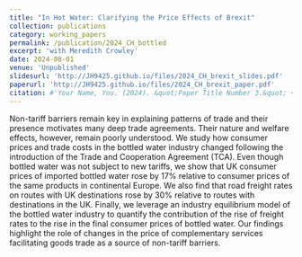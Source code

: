 ```yaml
---
title: "In Hot Water: Clarifying the Price Effects of Brexit"
collection: publications
category: working_papers
permalink: /publication/2024_CH_bottled
excerpt: 'with Meredith Crowley'
date: 2024-08-01
venue: 'Unpublished'
slidesurl: 'http://JH9425.github.io/files/2024_CH_brexit_slides.pdf'
paperurl: 'http://JH9425.github.io/files/2024_CH_brexit_paper.pdf'
citation: #'Your Name, You. (2024). &quot;Paper Title Number 3.&quot; <i>GitHub Journal of Bugs</i>. 1(3).'
---
```


Non-tariff barriers remain key in explaining patterns of trade and their presence motivates many deep trade agreements. Their nature and welfare effects, however, remain poorly understood. We study how consumer prices and trade costs in the bottled water industry changed following the introduction of the Trade and Cooperation Agreement (TCA). Even though bottled water was not subject to new tariffs, we show that UK consumer prices of imported bottled water rose by 17% relative to consumer prices of the same products in continental Europe. We also find that road freight rates on routes with UK destinations rose by 30% relative to routes with destinations in the UK. Finally, we leverage an industry equilibrium model of the bottled water industry to quantify the contribution of the rise of freight rates to the rise in the final consumer prices of bottled water. Our findings highlight the role of changes in the price of complementary services facilitating goods trade as a source of non-tariff barriers.
